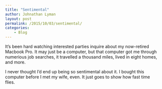 ```yaml
---
title: "Sentimental"
author: Johnathan Lyman
layout: post
permalink: /2015/10/03/sentimental/
categories:
    - Blog
---
```


It’s been hard watching interested parties inquire about my now-retired Macbook Pro. It may just be a computer, but that computer got me through numerious job searches, it travelled a thousand miles, lived in eight homes, and more.

I never thought I’d end up being so sentimental about it. I bought this computer before I met my wife, even. It just goes to show how fast time flies.

